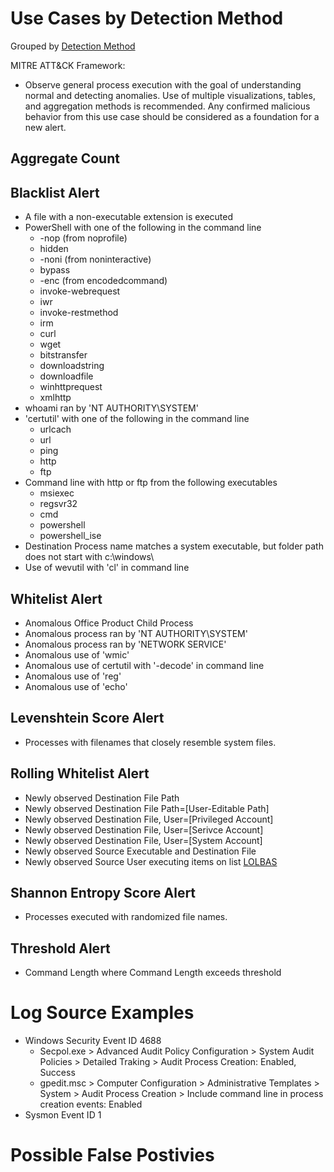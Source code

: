 # Use Cases by Detection Method

Grouped by [Detection Method](/Detection-Methods.md)

MITRE ATT&CK Framework: 

- Observe general process execution with the goal of understanding normal and detecting anomalies. Use of multiple visualizations, tables, and aggregation methods is recommended. Any confirmed malicious behavior from this use case should be considered as a foundation for a new alert.

## Aggregate Count


## Blacklist Alert
- A file with a non-executable extension is executed
- PowerShell with one of the following in the command line
  - -nop (from noprofile)
  - hidden
  - -noni (from noninteractive)
  - bypass
  - -enc (from encodedcommand)
  - invoke-webrequest
  - iwr
  - invoke-restmethod
  - irm
  - curl
  - wget
  - bitstransfer
  - downloadstring
  - downloadfile
  - winhttprequest
  - xmlhttp
- whoami ran by 'NT AUTHORITY\SYSTEM'
- 'certutil' with one of the following in the command line
  - urlcach
  - url
  - ping
  - http
  - ftp
-  Command line with http or ftp from the following executables
   -  msiexec
   -  regsvr32
   -  cmd
   -  powershell
   -  powershell_ise
- Destination Process name matches a system executable, but folder path does not start with c:\windows\
- Use of wevutil with 'cl' in command line


## Whitelist Alert
- Anomalous Office Product Child Process
- Anomalous process ran by 'NT AUTHORITY\SYSTEM'
- Anomalous process ran by 'NETWORK SERVICE'
- Anomalous use of 'wmic'
- Anomalous use of certutil with '-decode' in command line
- Anomalous use of 'reg'
- Anomalous use of 'echo'


## Levenshtein Score Alert
- Processes with filenames that closely resemble system files.


## Rolling Whitelist Alert
- Newly observed Destination File Path
- Newly observed Destination File Path=[User-Editable Path]
- Newly observed Destination File, User=[Privileged Account]
- Newly observed Destination File, User=[Serivce Account]
- Newly observed Destination File, User=[System Account]
- Newly observed Source Executable and Destination File
- Newly observed Source User executing items on list [LOLBAS](https://github.com/LOLBAS-Project/LOLBAS)


## Shannon Entropy Score Alert
- Processes executed with randomized file names.


## Threshold Alert
- Command Length where Command Length exceeds threshold


# Log Source Examples
- Windows Security Event ID 4688
  - Secpol.exe > Advanced Audit Policy Configuration > System Audit Policies > Detailed Traking > Audit Process Creation: Enabled, Success
  - gpedit.msc > Computer Configuration > Administrative Templates > System > Audit Process Creation > Include command line in process creation events: Enabled
- Sysmon Event ID 1


# Possible False Postivies
